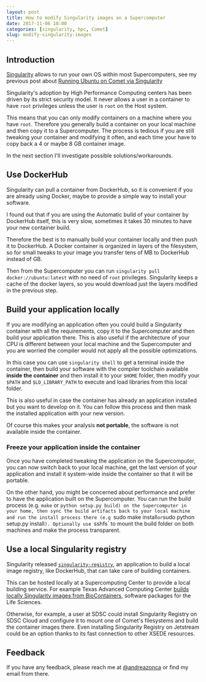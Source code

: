 ```yaml
---
layout: post
title: How to modify Singularity images on a Supercomputer
date: 2017-11-06 18:00
categories: [singularity, hpc, Comet]
slug: modify-singularity-images
---
```


## Introduction

[Singularity](http://singularity.lbl.gov/) allows to run your own OS within most Supercomputers, see my previous post about [Running Ubuntu on Comet via Singularity](https://zonca.github.io/2017/01/singularity-hpc-comet.html)

Singularity's adoption by High Performance Computing centers has been driven by its strict security model. It never allows a user in a container to have `root` privileges unless the user is `root` on the Host system.

This means that you can only modify containers on a machine where you have `root`. Therefore you generally build a container on your local machine and then copy it to a Supercomputer.
The process is tedious if you are still tweaking your container and modifying it often, and each time your have to copy back a 4 or maybe 8 GB container image.

In the next section I'll investigate possible solutions/workarounds.

## Use DockerHub

Singularity can pull a container from DockerHub, so it is convenient if you are already using Docker, maybe to provide a simple way to install your software.

I found out that if you are using the Automatic build of your container by DockerHub itself, this is very slow, sometimes it takes 30 minutes to have your new container build.

Therefore the best is to manually build your container locally and then push it to DockerHub. A Docker container is organized in layers of the filesystem, so for small tweaks to your image you transfer tens of MB to DockerHub instead of GB.

Then from the Supercomputer you can run `singularity pull docker://ubuntu:latest` with no need of `root` privileges. Singularity keeps a cache of the docker layers, so you would download just the layers modified in the previous step.

## Build your application locally

If you are modifying an application often you could build a Singularity container with all the requirements, copy it to the Supercomputer and then build your application there. This is also useful if the architecture of your CPU is different between your local machine and the Supercomputer and you are worried the compiler would not apply all the possible optimizations.

In this case you can use `singularity shell` to get a terminal inside the container, then build your software with the compiler toolchain available **inside the container** and then install it to your `$HOME` folder, then modify your `$PATH` and `$LD_LIBRARY_PATH` to execute and load libraries from this local folder.

This is also useful in case the container has already an application installed but you want to develop on it. You can follow this process and then mask the installed application with your new version.

Of course this makes your analysis **not portable**, the software is not available inside the container.

### Freeze your application inside the container

Once you have completed tweaking the application on the Supercomputer, you can now switch back to your local machine, get the last version of your application and install it system-wide inside the container so that it will be portable.

On the other hand, you might be concerned about performance and prefer to have the application built on the Supercomputer. You can run the build process (e.g. `make` or `python setup.py build) on the Supercomputer in your home, then sync the build artifacts back to your local machine and run the install process there (e.g `sudo make install` or `sudo python setup.py install`). Optionally use `sshfs` to mount the build folder on both machines and make the process transparent.

## Use a local Singularity registry

Singularity released [`singularity-registry`](https://singularityhub.github.io/singularity-registry/inst/), an application to build a local image registry, like DockerHub, that can take care of building containers.

This can be hosted locally at a Supercomputing Center to provide a local building service. For example Texas Advanced Computing Center [builds locally Singularity images from BioContainers](https://www.slideshare.net/JohnFonner1/biocontainers-for-supercomputers-2000-accessible-discoverable-singularity-apps), software packages for the Life Sciences.

Otherwise, for example,  a user at SDSC could install Singularity Registry on SDSC Cloud and configure it to mount one of Comet's filesystems and build the container images there. Even installing Singularity Registry on Jetstream could be an option thanks to its fast connection to other XSEDE resources.


## Feedback

If you have any feedback, please reach me at [@andreazonca](https://twitter.com/andreazonca) or find my email from there.
